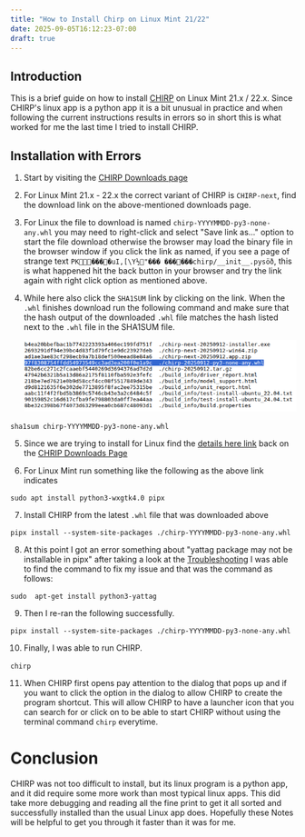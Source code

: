 ```yaml
---
title: "How to Install Chirp on Linux Mint 21/22"
date: 2025-09-05T16:12:23-07:00
draft: true
---
```


## Introduction 
This is a brief guide on how to install [CHIRP](https://chirpmyradio.com/projects/chirp/wiki/Home) on Linux Mint 21.x / 22.x. Since CHIRP's linux app is a python app it is a bit unusual in practice and when following the current instructions results in errors so in short this is what worked for me the last time I tried to install CHIRP.

## Installation with Errors

1. Start by visiting the [CHIRP Downloads page](https://chirpmyradio.com/projects/chirp/wiki/Download)

2. For Linux Mint 21.x - 22.x the correct variant of CHIRP is `CHIRP-next`, find the download link on the above-mentioned downloads  page. 

3. For Linux the file to download is named `chirp-YYYYMMDD-py3-none-any.whl` you may need to right-click and select "Save link as..." option to start the file download otherwise  the browser may load the binary file in the browser window if you click the link as named, if you see a page of strange text `PK����uI,[\Y½"��� ������chirp/__init__.pysöð`, this is what happened hit the back button in your browser and try the link again with right click option as mentioned above.

4. While here also click the `SHA1SUM` link by clicking on the link.  When the `.whl` finishes download run the following command and make sure that the hash output of the downloaded `.whl` file  matches the hash listed next to the `.whl` file in the SHA1SUM file.

    ![Exmple of what a picture of the SHA1SUM file contents looks like](SHA1SUM.png)

```
sha1sum chirp-YYYYMMDD-py3-none-any.whl
```

5. Since we are trying to install for Linux find the [details here link](https://chirpmyradio.com/projects/chirp/wiki/ChirpOnLinux) back on the [CHRIP Downloads Page](https://chirpmyradio.com/projects/chirp/wiki/Download#)

6. For Linux Mint run something like the following as the above link indicates 
```
sudo apt install python3-wxgtk4.0 pipx
```

7. Install CHIRP from the latest `.whl` file that was downloaded above 

```
pipx install --system-site-packages ./chirp-YYYYMMDD-py3-none-any.whl
```

8. At this point I got an error something about "yattag package may not be installable in pipx" after taking a look at the [Troubleshooting](https://chirpmyradio.com/projects/chirp/wiki/ChirpOnLinux#Troubleshooting) I was able to find the command to fix my issue and that was the command as follows: 

```
sudo  apt-get install python3-yattag
```
9. Then I re-ran the following successfully.

```
pipx install --system-site-packages ./chirp-YYYYMMDD-py3-none-any.whl
```

10. Finally, I was able to run CHIRP. 

```chirp```

11. When CHIRP first opens pay attention to the dialog that pops up and if you want to click the option in the dialog to allow CHIRP to create the program shortcut.  This will allow CHIRP to have a launcher icon that you can search for or click on to be able to start CHIRP without using the terminal command `chirp` everytime.


# Conclusion 

CHIRP was not too difficult to install, but its linux program is a python app, and it did require some more work than most typical linux apps. This did take more debugging and reading all the fine print to get it all sorted and successfully installed than the usual Linux app does. Hopefully these Notes will be helpful to get you through it faster than it was for me.
